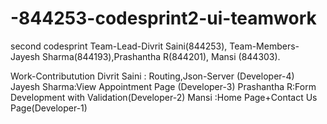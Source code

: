 # -844253-codesprint2-ui-teamwork
second codesprint
Team-Lead-Divrit Saini(844253),
Team-Members-Jayesh Sharma(844193),Prashantha R(844201), Mansi (844303).

Work-Contributution
Divrit Saini : Routing,Json-Server (Developer-4)
Jayesh Sharma:View Appointment Page (Developer-3)
Prashantha R:Form Development with Validation(Developer-2)
Mansi :Home Page+Contact Us Page(Developer-1)
